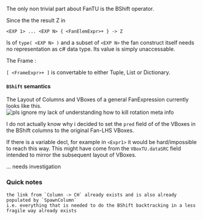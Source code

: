 


The only non trivial part about FanTU is the BShift operator.

Since the the result Z in 

` <EXP 1> ... <EXP N> { <FanElemExpr>+ } -> Z `

Is of `type( <EXP N> )` and a subset of `<EXP N>` the fan construct itself needs no representation as c# data type. Its value is simply unaccessable.

The Frame : 

` [ <FrameExpr>+ ] ` is convertable to either Tuple, List or Dictionary.



#### `BShift` semantics 

The Layout of Columns and VBoxes of a general FanExpression currently looks like this.
![pls ignore my lack of understanding how to kill rotation meta info](FanColumnLayout.JPG)

I do not actually know why i decided to set the `pred` field of of the VBoxes in the BShift columns
to the original Fan-LHS VBoxes.

If there is a variable decl, for example in `<Expr1>` it would be hard/impossible to reach this way.
This might have come from the `VBoxTU.dataSRC` field intended to mirror the subsequent layout of VBoxes. 

... needs investigation 

### Quick notes 

    the link from `Column -> CH` already exists and is also already populated by `SpawnColumn`
    i.e. everything that is needed to do the BShift backtracking in a less fragile way already exists 









